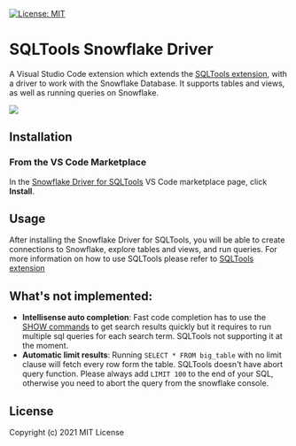 [![License: MIT](https://img.shields.io/badge/License-MIT-yellow.svg)](https://opensource.org/licenses/MIT)

# SQLTools Snowflake Driver

A Visual Studio Code extension which extends the [SQLTools extension](https://marketplace.visualstudio.com/items?itemName=mtxr.sqltools), with a driver to work with the Snowflake Database. It supports tables and views, as well as running queries on Snowflake.

![](https://raw.githubusercontent.com/koszti/sqltools-snowflake-driver/master/resources/readme/preview-sqltools-snowflak-driver.gif)
## Installation

### From the VS Code Marketplace

In the [Snowflake Driver for SQLTools](https://marketplace.visualstudio.com/items?itemName=koszti.snowflake-driver-for-sqltools) VS Code marketplace page, click **Install**.

## Usage

After installing the Snowflake Driver for SQLTools, you will be able to create connections to Snowflake, explore tables and views, and run queries. For more information on how to use SQLTools please refer to [SQLTools extension](https://marketplace.visualstudio.com/items?itemName=mtxr.sqltools)

## What's not implemented:

* **Intellisense auto completion**: Fast code completion has to use the [SHOW commands](https://docs.snowflake.com/en/sql-reference/sql/show-objects.html) to get search results quickly but it requires to run multiple sql queries for each search term. SQLTools not supporting it at the moment.
* **Automatic limit results**: Running `SELECT * FROM big_table` with no limit clause will fetch every row form the table. SQLTools doesn't have abort query function. Please always add `LIMIT 100` to the end of your SQL, otherwise you need to abort the query from the snowflake console.

## License

Copyright (c) 2021 MIT License
